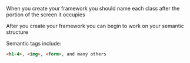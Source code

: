 When you create your framework you should name each class after the portion of the screen it occupies


After you create your framework you can begin to work on your semantic structure

Semantic tags include:

```HTML
<h1-4>, <img>, <form>, and many others
```
